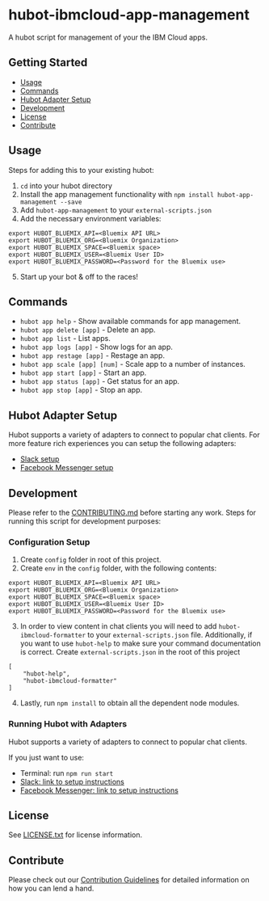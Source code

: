 # hubot-ibmcloud-app-management

A hubot script for management of your the IBM Cloud apps.

## Getting Started
* [Usage](#usage)
* [Commands](#commands)
* [Hubot Adapter Setup](#hubot-adapter-setup)
* [Development](#development)
* [License](#license)
* [Contribute](#contribute)

## Usage <a id="usage"></a>

Steps for adding this to your existing hubot:

1. `cd` into your hubot directory
2. Install the app management functionality with `npm install hubot-app-management --save`
3. Add `hubot-app-management` to your `external-scripts.json`
4. Add the necessary environment variables:
```
export HUBOT_BLUEMIX_API=<Bluemix API URL>
export HUBOT_BLUEMIX_ORG=<Bluemix Organization>
export HUBOT_BLUEMIX_SPACE=<Bluemix space>
export HUBOT_BLUEMIX_USER=<Bluemix User ID>
export HUBOT_BLUEMIX_PASSWORD=<Password for the Bluemix use>
```

5. Start up your bot & off to the races!

## Commands <a id="commands"></a>
- `hubot app help` - Show available commands for app management.
- `hubot app delete [app]` - Delete an app.
- `hubot app list` - List apps.
- `hubot app logs [app]` - Show logs for an app.
- `hubot app restage [app]` - Restage an app.
- `hubot app scale [app] [num]` - Scale app to a number of instances.
- `hubot app start [app]` - Start an app.
- `hubot app status [app]` - Get status for an app.
- `hubot app stop [app]` - Stop an app.

## Hubot Adapter Setup <a id="hubot-adapter-setup"></a>

Hubot supports a variety of adapters to connect to popular chat clients.  For more feature rich experiences you can setup the following adapters:
- [Slack setup](./docs/adapters/slack.md)
- [Facebook Messenger setup](./docs/adapters/facebook.md)

## Development <a id="development"></a>

Please refer to the [CONTRIBUTING.md](./CONTRIBUTING.md) before starting any work.  Steps for running this script for development purposes:

### Configuration Setup

1. Create `config` folder in root of this project.
2. Create `env` in the `config` folder, with the following contents:
```
export HUBOT_BLUEMIX_API=<Bluemix API URL>
export HUBOT_BLUEMIX_ORG=<Bluemix Organization>
export HUBOT_BLUEMIX_SPACE=<Bluemix space>
export HUBOT_BLUEMIX_USER=<Bluemix User ID>
export HUBOT_BLUEMIX_PASSWORD=<Password for the Bluemix use>
```
3. In order to view content in chat clients you will need to add `hubot-ibmcloud-formatter` to your `external-scripts.json` file. Additionally, if you want to use `hubot-help` to make sure your command documentation is correct. Create `external-scripts.json` in the root of this project
```
[
    "hubot-help",
    "hubot-ibmcloud-formatter"
]
```
4. Lastly, run `npm install` to obtain all the dependent node modules.

### Running Hubot with Adapters

Hubot supports a variety of adapters to connect to popular chat clients.

If you just want to use:
 - Terminal: run `npm run start`
 - [Slack: link to setup instructions](./docs/adapters/slack.md)
 - [Facebook Messenger: link to setup instructions](./docs/adapters/facebook.md)


## License <a id="license"></a>

See [LICENSE.txt](./LICENSE.txt) for license information.

## Contribute <a id="contribute"></a>

Please check out our [Contribution Guidelines](./CONTRIBUTING.md) for detailed information on how you can lend a hand.
